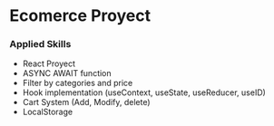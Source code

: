 # Ecomerce Proyect

### Applied Skills

+ React Proyect
+ ASYNC AWAIT function
+ Filter by categories and price
+ Hook implementation (useContext, useState, useReducer, useID)
+ Cart System (Add, Modify, delete)
+ LocalStorage